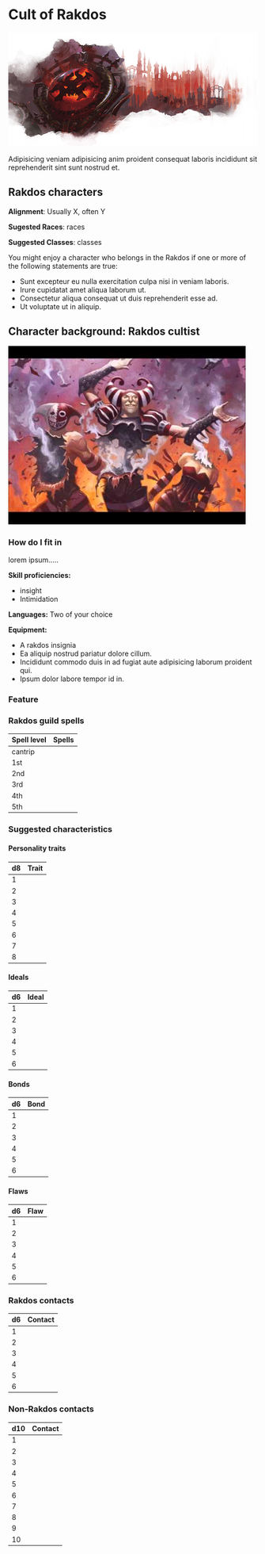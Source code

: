 # Cult of Rakdos

![emblem](../resources/images/rakdos/emblem.png)

Adipisicing veniam adipisicing anim proident consequat laboris incididunt sit reprehenderit sint sunt nostrud et.

## Rakdos characters

**Alignment**: Usually X, often Y

**Sugested Races**: races

**Suggested Classes**: classes

You might enjoy a character who belongs in the Rakdos if one or more of the
following statements are true:

* Sunt excepteur eu nulla exercitation culpa nisi in veniam laboris.
* Irure cupidatat amet aliqua laborum ut.
* Consectetur aliqua consequat ut duis reprehenderit esse ad.
* Ut voluptate ut in aliquip.

## Character background: Rakdos cultist

![guildMember](../resources/images/rakdos/member.jpg)

### How do I fit in

lorem ipsum.....

**Skill proficiencies:**

* insight
* Intimidation

**Languages:**
Two of your choice

**Equipment:**

* A rakdos insignia
* Ea aliquip nostrud pariatur dolore cillum.
* Incididunt commodo duis in ad fugiat aute adipisicing laborum proident qui.
* Ipsum dolor labore tempor id in.

### Feature

### Rakdos guild spells

| **Spell level** | **Spells** |
| --------------- | ---------- |
| cantrip         |
| 1st             |
| 2nd             |
| 3rd             |
| 4th             |
| 5th             |

### Suggested characteristics

#### Personality traits

| **d8** | **Trait** |
| ------ | --------- |
| 1      |
| 2      |
| 3      |
| 4      |
| 5      |
| 6      |
| 7      |
| 8      |

#### Ideals

| **d6** | **Ideal** |
| ------ | --------- |
| 1      |
| 2      |
| 3      |
| 4      |
| 5      |
| 6      |

#### Bonds

| **d6** | **Bond** |
| ------ | -------- |
| 1      |
| 2      |
| 3      |
| 4      |
| 5      |
| 6      |

#### Flaws

| **d6** | **Flaw** |
| ------ | -------- |
| 1      |
| 2      |
| 3      |
| 4      |
| 5      |
| 6      |

### Rakdos contacts

| **d6** | **Contact** |
| ------ | ----------- |
| 1      |
| 2      |
| 3      |
| 4      |
| 5      |
| 6      |

### Non-Rakdos contacts

| **d10** | **Contact** |
| ------- | ----------- |
| 1       |
| 2       |
| 3       |
| 4       |
| 5       |
| 6       |
| 7       |
| 8       |
| 9       |
| 10      |
